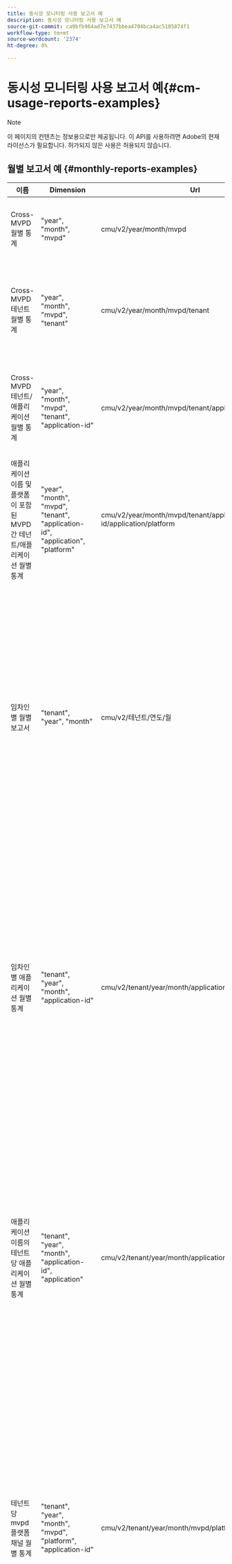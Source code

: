 ```yaml
---
title: 동시성 모니터링 사용 보고서 예
description: 동시성 모니터링 사용 보고서 예
source-git-commit: ca9bfb964ad7e7437bbea4704bca4ac5105874f1
workflow-type: tm+mt
source-wordcount: '2374'
ht-degree: 0%

---
```


# 동시성 모니터링 사용 보고서 예{#cm-usage-reports-examples}

>[!NOTE]
>
>이 페이지의 컨텐츠는 정보용으로만 제공됩니다. 이 API를 사용하려면 Adobe의 현재 라이선스가 필요합니다. 허가되지 않은 사용은 허용되지 않습니다.

## 월별 보고서 예 {#monthly-reports-examples}

| 이름 | Dimension | Url | 지표 |
|--------------------------------------------------------------------------------|----------------------------------------------------------------------------------|----------------------------------------------------------------------|---------------------------------------------------------------------------------------------------------------------------------------------------------------------------------------------------------------------------------------------------------------------------------------------------------------------------------------------------------------------|
| Cross-MVPD 월별 통계 | &quot;year&quot;, &quot;month&quot;, &quot;mvpd&quot; | cmu/v2/year/month/mvpd | &quot;활성 사용자&quot;, &quot;활성 세션&quot;, &quot;시작된 세션&quot;, &quot;완료된 세션&quot;, &quot;실패한 시도&quot;, &quot;무시된 세션&quot;, &quot;중단된 세션&quot; |
| Cross-MVPD 테넌트 월별 통계 | &quot;year&quot;, &quot;month&quot;, &quot;mvpd&quot;, &quot;tenant&quot; | cmu/v2/year/month/mvpd/tenant | &quot;active-users&quot;, &quot;active-sessions&quot;, &quot;started-sessions&quot;, &quot;completed-sessions&quot;,&quot;failed-attempts&quot;, &quot;dismissed-sessions&quot;, &quot;kied-sessions&quot; |
| Cross-MVPD 테넌트/애플리케이션 월별 통계 | &quot;year&quot;, &quot;month&quot;, &quot;mvpd&quot;, &quot;tenant&quot;, &quot;application-id&quot; | cmu/v2/year/month/mvpd/tenant/application-id | &quot;active-users&quot;, &quot;active-sessions&quot;, &quot;started-sessions&quot;, &quot;completed-sessions&quot;,&quot;failed-attempts&quot;, &quot;dismissed-sessions&quot;, &quot;kied-sessions&quot; |
| 애플리케이션 이름 및 플랫폼이 포함된 MVPD 간 테넌트/애플리케이션 월별 통계 | &quot;year&quot;, &quot;month&quot;, &quot;mvpd&quot;, &quot;tenant&quot;, &quot;application-id&quot;, &quot;application&quot;, &quot;platform&quot; | cmu/v2/year/month/mvpd/tenant/application-id/application/platform | &quot;active-users&quot;, &quot;active-sessions&quot;, &quot;started-sessions&quot;, &quot;completed-sessions&quot;,&quot;failed-attempts&quot;, &quot;dismissed-sessions&quot;, &quot;kied-sessions&quot; |
| 임차인별 월별 보고서 | &quot;tenant&quot;, &quot;year&quot;, &quot;month&quot; | cmu/v2/테넌트/연도/월 | &quot;active-users&quot;, &quot;active-sessions&quot;, &quot;started-sessions&quot;, &quot;completed-sessions&quot;, &quot;failed-attempts&quot;, &quot;dispatched-sessions&quot;, &quot;duration_0-15&quot;, &quot;duration_15-30&quot;, &quot;duration_30-60&quot;, &quot;duration_60-120&quot;, &quot;duration_2h-4h&quot;, &quot;duration_4h-8h&quot;, &quot;duration_8h-16h&quot;, &quot;duration_16h-1d&quot;, &quot;duration_1d-7d&quot;, &quot;duration_1w-1m&quot;, &quot;duration_over-1m&quot; |
| 임차인별 애플리케이션 월별 통계 | &quot;tenant&quot;, &quot;year&quot;, &quot;month&quot;, &quot;application-id&quot; | cmu/v2/tenant/year/month/application-id | &quot;active-users&quot;, &quot;active-sessions&quot;, &quot;started-sessions&quot;, &quot;completed-sessions&quot;, &quot;failed-attempts&quot;, &quot;dispatched-sessions&quot;, &quot;duration_0-15&quot;, &quot;duration_15-30&quot;, &quot;duration_30-60&quot;, &quot;duration_60-120&quot;, &quot;duration_2h-4h&quot;, &quot;duration_4h-8h&quot;, &quot;duration_8h-16h&quot;, &quot;duration_16h-1d&quot;, &quot;duration_1d-7d&quot;, &quot;duration_1w-1m&quot;, &quot;duration_over-1m&quot; |
| 애플리케이션 이름의 테넌트당 애플리케이션 월별 통계 | &quot;tenant&quot;, &quot;year&quot;, &quot;month&quot;, &quot;application-id&quot;, &quot;application&quot; | cmu/v2/tenant/year/month/application-id/application | &quot;active-users&quot;, &quot;active-sessions&quot;, &quot;started-sessions&quot;, &quot;completed-sessions&quot;, &quot;failed-attempts&quot;, &quot;dispatched-sessions&quot;, &quot;duration_0-15&quot;, &quot;duration_15-30&quot;, &quot;duration_30-60&quot;, &quot;duration_60-120&quot;, &quot;duration_2h-4h&quot;, &quot;duration_4h-8h&quot;, &quot;duration_8h-16h&quot;, &quot;duration_16h-1d&quot;, &quot;duration_1d-7d&quot;, &quot;duration_1w-1m&quot;, &quot;duration_over-1m&quot; |
| 테넌트당 mvpd 플랫폼 채널 월별 통계 | &quot;tenant&quot;, &quot;year&quot;, &quot;month&quot;, &quot;mvpd&quot;, &quot;platform&quot;, &quot;application-id&quot; | cmu/v2/tenant/year/month/mvpd/platform/application-id | &quot;active-users&quot;, &quot;active-sessions&quot;, &quot;started-sessions&quot;, &quot;completed-sessions&quot;, &quot;failed-attempts&quot;, &quot;dispatched-sessions&quot;, &quot;duration_0-15&quot;, &quot;duration_15-30&quot;, &quot;duration_30-60&quot;, &quot;duration_60-120&quot;, &quot;duration_2h-4h&quot;, &quot;duration_4h-8h&quot;, &quot;duration_8h-16h&quot;, &quot;duration_16h-1d&quot;, &quot;duration_1d-7d&quot;, &quot;duration_1w-1m&quot;, &quot;duration_over-1m&quot; |
| 애플리케이션 이름이 있는 테넌트당 mvpd 플랫폼 채널 월별 통계 | &quot;tenant&quot;, &quot;year&quot;, &quot;month&quot;, &quot;mvpd&quot;, &quot;platform&quot;, &quot;application-id&quot;, &quot;application&quot; | cmu/v2/tenant/year/month/mvpd/platform/application-id/application | &quot;active-users&quot;, &quot;active-sessions&quot;, &quot;started-sessions&quot;, &quot;completed-sessions&quot;, &quot;failed-attempts&quot;, &quot;dispatched-sessions&quot;, &quot;duration_0-15&quot;, &quot;duration_15-30&quot;, &quot;duration_30-60&quot;, &quot;duration_60-120&quot;, &quot;duration_2h-4h&quot;, &quot;duration_4h-8h&quot;, &quot;duration_8h-16h&quot;, &quot;duration_16h-1d&quot;, &quot;duration_1d-7d&quot;, &quot;duration_1w-1m&quot;, &quot;duration_over-1m&quot; |
| 임차인별 채널/플랫폼 월별 통계 | &quot;tenant&quot;, &quot;year&quot;, &quot;month&quot;, &quot;channel&quot;, &quot;platform&quot;, &quot;application-id&quot; | cmu/v2/tenant/year/month/channel/platform/application-id | &quot;active-users&quot;, &quot;active-sessions&quot;, &quot;started-sessions&quot;, &quot;completed-sessions&quot;, &quot;failed-attempts&quot;, &quot;dispatched-sessions&quot;, &quot;duration_0-15&quot;, &quot;duration_15-30&quot;, &quot;duration_30-60&quot;, &quot;duration_60-120&quot;, &quot;duration_2h-4h&quot;, &quot;duration_4h-8h&quot;, &quot;duration_8h-16h&quot;, &quot;duration_16h-1d&quot;, &quot;duration_1d-7d&quot;, &quot;duration_1w-1m&quot;, &quot;duration_over-1m&quot; |
| 애플리케이션 이름을 사용하는 임차인별 채널/플랫폼 월별 통계 | &quot;tenant&quot;, &quot;year&quot;, &quot;month&quot;, &quot;channel&quot;, &quot;platform&quot;, &quot;application-id&quot;,&quot;application&quot; | cmu/v2/tenant/year/month/channel/platform/application-id/application | &quot;active-users&quot;, &quot;active-sessions&quot;, &quot;started-sessions&quot;, &quot;completed-sessions&quot;, &quot;failed-attempts&quot;, &quot;dispatched-sessions&quot;, &quot;duration_0-15&quot;, &quot;duration_15-30&quot;, &quot;duration_30-60&quot;, &quot;duration_60-120&quot;, &quot;duration_2h-4h&quot;, &quot;duration_4h-8h&quot;, &quot;duration_8h-16h&quot;, &quot;duration_16h-1d&quot;, &quot;duration_1d-7d&quot;, &quot;duration_1w-1m&quot;, &quot;duration_over-1m&quot; |
| Mvpd당 월별 통계 | &quot;mvpd&quot;, &quot;year&quot;, &quot;month&quot; | cmu/v2/mvpd/년/월 | &quot;active-users&quot;, &quot;active-sessions&quot;, &quot;started-sessions&quot;, &quot;completed-sessions&quot;, &quot;failed-attempts&quot;, &quot;dispatched-sessions&quot;, &quot;duration_0-15&quot;, &quot;duration_15-30&quot;, &quot;duration_30-60&quot;, &quot;duration_60-120&quot;, &quot;duration_2h-4h&quot;, &quot;duration_4h-8h&quot;, &quot;duration_8h-16h&quot;, &quot;duration_16h-1d&quot;, &quot;duration_1d-7d&quot;, &quot;duration_1w-1m&quot;, &quot;duration_over-1m&quot; |
| MVPD당 테넌트 월별 통계 | &quot;mvpd&quot;, &quot;year&quot;, &quot;month&quot;, &quot;tenant&quot; | cmu/v2/mvpd/year/month/tenant | &quot;active-users&quot;, &quot;active-sessions&quot;, &quot;started-sessions&quot;, &quot;completed-sessions&quot;, &quot;failed-attempts&quot;, &quot;dispatched-sessions&quot;, &quot;duration_0-15&quot;, &quot;duration_15-30&quot;, &quot;duration_30-60&quot;, &quot;duration_60-120&quot;, &quot;duration_2h-4h&quot;, &quot;duration_4h-8h&quot;, &quot;duration_8h-16h&quot;, &quot;duration_16h-1d&quot;, &quot;duration_1d-7d&quot;, &quot;duration_1w-1m&quot;, &quot;duration_over-1m&quot; |
| 동시 실행 수준 월별 보고서 | &quot;year&quot;, &quot;month&quot;, &quot;concurrency-level&quot; | cmu/v2/year/month/concurrency 수준 | &quot;동시 실행 수준&quot;, &quot;사용자&quot; |
| 테넌트당 동시 실행 수준 월별 보고서 | &quot;year&quot;, &quot;month&quot;, &quot;concurrency-level&quot;, &quot;tenant&quot; | cmu/v2/year/month/concurrency-level/tenant | &quot;동시성 수준&quot;, &quot;테넌트&quot;, &quot;사용자&quot; |
| 테넌트 mvpd당 동시 실행 수준 월별 보고서 | &quot;year&quot;, &quot;month&quot;, &quot;concurrency-level&quot;, &quot;tenant&quot;, &quot;mvpd&quot; | cmu/v2/year/month/concurrency-level/tenant/mvpd | &quot;동시성 수준&quot;, &quot;테넌트&quot;, &quot;mvpd&quot;,&quot;사용자&quot; |
| 활동 수준 월별 보고서 | &quot;year&quot;, &quot;month&quot;, &quot;activity-level&quot; | cmu/v2/년/월/활동 수준 | &quot;activity-level&quot;, &quot;users&quot; |
| 테넌트당 활동 수준 월별 보고서 | &quot;year&quot;, &quot;month&quot;, &quot;activity-level&quot;, &quot;tenant&quot; | cmu/v2/year/month/activity-level/tenant | &quot;activity-level&quot;, &quot;tenant&quot;, &quot;users&quot; |
| 테넌트 mvpd당 활동 수준 월별 보고서 | &quot;year&quot;, &quot;month&quot;, &quot;activity-level&quot;, &quot;tenant&quot;, &quot;mvpd&quot; | cmu/v2/year/month/activity-level/tenant/mvpd | &quot;activity-level&quot;, &quot;tenant&quot;, &quot;mvpd&quot;,&quot;users&quot; |

## 일별 보고서 예 {#daily-reports-examples}

| 이름 | Dimension | Url | 지표 |
|------------------------------------------------------------------------------|------------------------------------------------------------------------------------------|--------------------------------------------------------------------------|---------------------------------------------------------------------------------------------------------------------------------------------------------------------------------------------------------------------------------------------------------------------------------------------------------------------------------------------------------------------|
| 크로스 테넌트 mvpd/플랫폼 일일 통계 | &quot;year&quot;, &quot;month&quot;, &quot;day&quot;, &quot;tenant&quot;, &quot;mvpd&quot;, &quot;platform&quot;, &quot;application-id&quot; | cmu/v2/year/month/day/tenant/mvpd/platform/application-id | &quot;활성 사용자&quot;, &quot;활성 세션&quot;, &quot;시작된 세션&quot;, &quot;완료된 세션&quot;, &quot;실패한 시도&quot;, &quot;무시된 세션&quot;, &quot;중단된 세션&quot; |
| 애플리케이션 이름이 있는 교차 테넌트 mvpd/플랫폼 일일 통계 | &quot;year&quot;, &quot;month&quot;, &quot;day&quot;, &quot;tenant&quot;, &quot;mvpd&quot;, &quot;platform&quot;, &quot;application-id&quot;, &quot;application&quot; | cmu/v2/year/month/day/tenant/mvpd/platform/application-id/application | &quot;활성 사용자&quot;, &quot;활성 세션&quot;, &quot;시작된 세션&quot;, &quot;완료된 세션&quot;, &quot;실패한 시도&quot;, &quot;무시된 세션&quot;, &quot;중단된 세션&quot; |
| 크로스 테넌트 플랫폼 일일 통계 | &quot;year&quot;, &quot;month&quot;, &quot;day&quot;, &quot;tenant&quot;, &quot;platform&quot;, &quot;application-id&quot; | cmu/v2/year/month/day/tenant/platform/application-id | &quot;활성 사용자&quot;, &quot;활성 세션&quot;, &quot;시작된 세션&quot;, &quot;완료된 세션&quot;, &quot;실패한 시도&quot;, &quot;무시된 세션&quot;, &quot;중단된 세션&quot; |
| 애플리케이션 이름이 있는 교차 테넌트 플랫폼 일별 통계 | &quot;year&quot;, &quot;month&quot;, &quot;day&quot;, &quot;tenant&quot;, &quot;platform&quot;, &quot;application-id&quot;, &quot;application&quot; | cmu/v2/year/month/day/tenant/platform/application-id/application | &quot;활성 사용자&quot;, &quot;활성 세션&quot;, &quot;시작된 세션&quot;, &quot;완료된 세션&quot;, &quot;실패한 시도&quot;, &quot;무시된 세션&quot;, &quot;중단된 세션&quot; |
| 크로스 테넌트 채널/플랫폼 일일 통계 | &quot;year&quot;, &quot;month&quot;, &quot;day&quot;, &quot;tenant&quot;, &quot;channel&quot;, &quot;platform&quot;, &quot;application-id&quot; | cmu/v2/year/month/day/tenant/channel/platform/application-id | &quot;활성 사용자&quot;, &quot;활성 세션&quot;, &quot;시작된 세션&quot;, &quot;완료된 세션&quot;, &quot;실패한 시도&quot;, &quot;무시된 세션&quot;, &quot;중단된 세션&quot; |
| 애플리케이션 이름을 사용하는 크로스 테넌트 채널/플랫폼 일일 통계 | &quot;year&quot;, &quot;month&quot;, &quot;day&quot;, &quot;tenant&quot;, &quot;channel&quot;, &quot;platform&quot;, &quot;application-id&quot;, &quot;application&quot; | cmu/v2/year/month/day/tenant/channel/platform/application-id/application | &quot;활성 사용자&quot;, &quot;활성 세션&quot;, &quot;시작된 세션&quot;, &quot;완료된 세션&quot;, &quot;실패한 시도&quot;, &quot;무시된 세션&quot;, &quot;중단된 세션&quot; |
| 크로스-MVPD 일일 통계 | &quot;year&quot;, &quot;month&quot;, &quot;day&quot;, mvpd&quot; | cmu/v2/year/month/day/mvpd | &quot;활성 사용자&quot;, &quot;활성 세션&quot;, &quot;시작된 세션&quot;, &quot;완료된 세션&quot;, &quot;실패한 시도&quot;, &quot;무시된 세션&quot;, &quot;중단된 세션&quot; |
| Cross-MVPD 테넌트 일일 통계 | &quot;year&quot;, &quot;month&quot;, &quot;day&quot;, &quot;mvpd&quot;, &quot;tenant&quot; | cmu/v2/year/month/day/mvpd/tenant | &quot;active-users&quot;, &quot;active-sessions&quot;, &quot;started-sessions&quot;, &quot;completed-sessions&quot;,&quot;failed-attempts&quot;, &quot;dismissed-sessions&quot;, &quot;kied-sessions&quot; |
| Cross-MVPD 테넌트/응용 프로그램 일일 통계 | &quot;year&quot;, &quot;month&quot;, &quot;day&quot;, &quot;mvpd&quot;, &quot;tenant&quot;, &quot;application-id&quot; | cmu/v2/year/month/day/mvpd/tenant/application-id | &quot;active-users&quot;, &quot;active-sessions&quot;, &quot;started-sessions&quot;, &quot;completed-sessions&quot;,&quot;failed-attempts&quot;, &quot;dismissed-sessions&quot;, &quot;kied-sessions&quot; |
| 애플리케이션 이름 및 플랫폼이 포함된 교차 MVPD 테넌트/애플리케이션 일일 통계 | &quot;year&quot;, &quot;month&quot;, &quot;day&quot;, mvpd&quot;, &quot;tenant&quot;, &quot;application-id&quot;, &quot;application&quot;, &quot;platform&quot; | cmu/v2/year/month/day/mvpd/tenant/application-id/application/platform | &quot;active-users&quot;, &quot;active-sessions&quot;, &quot;started-sessions&quot;, &quot;completed-sessions&quot;,&quot;failed-attempts&quot;, &quot;dismissed-sessions&quot;, &quot;kied-sessions&quot; |
| 테넌트당 일별 보고서 | &quot;tenant&quot;, &quot;year&quot;, &quot;month&quot;, &quot;day&quot; | cmu/v2/tenant/year/month/day | &quot;active-users&quot;, &quot;active-sessions&quot;, &quot;started-sessions&quot;, &quot;completed-sessions&quot;, &quot;failed-attempts&quot;, &quot;dispatched-sessions&quot;, &quot;duration_0-15&quot;, &quot;duration_15-30&quot;, &quot;duration_30-60&quot;, &quot;duration_60-120&quot;, &quot;duration_2h-4h&quot;, &quot;duration_4h-8h&quot;, &quot;duration_8h-16h&quot;, &quot;duration_16h-1d&quot;, &quot;duration_1d-7d&quot;, &quot;duration_1w-1m&quot;, &quot;duration_over-1m&quot; |
| 테넌트당 애플리케이션 일별 통계 | &quot;tenant&quot;, &quot;year&quot;, &quot;month&quot;, &quot;day&quot;, &quot;application-id&quot; | cmu/v2/tenant/year/month/day/application-id | &quot;active-users&quot;, &quot;active-sessions&quot;, &quot;started-sessions&quot;, &quot;completed-sessions&quot;, &quot;failed-attempts&quot;, &quot;dispatched-sessions&quot;, &quot;duration_0-15&quot;, &quot;duration_15-30&quot;, &quot;duration_30-60&quot;, &quot;duration_60-120&quot;, &quot;duration_2h-4h&quot;, &quot;duration_4h-8h&quot;, &quot;duration_8h-16h&quot;, &quot;duration_16h-1d&quot;, &quot;duration_1d-7d&quot;, &quot;duration_1w-1m&quot;, &quot;duration_over-1m&quot; |
| 애플리케이션 이름의 테넌트당 애플리케이션 일별 통계 | &quot;tenant&quot;, &quot;year&quot;, &quot;month&quot;, &quot;day&quot;, &quot;application-id&quot;, &quot;application&quot; | cmu/v2/tenant/year/month/day/application-id/application | &quot;active-users&quot;, &quot;active-sessions&quot;, &quot;started-sessions&quot;, &quot;completed-sessions&quot;, &quot;failed-attempts&quot;, &quot;dispatched-sessions&quot;, &quot;duration_0-15&quot;, &quot;duration_15-30&quot;, &quot;duration_30-60&quot;, &quot;duration_60-120&quot;, &quot;duration_2h-4h&quot;, &quot;duration_4h-8h&quot;, &quot;duration_8h-16h&quot;, &quot;duration_16h-1d&quot;, &quot;duration_1d-7d&quot;, &quot;duration_1w-1m&quot;, &quot;duration_over-1m&quot; |
| 테넌트당 mvpd 일별 통계 | &quot;tenant&quot;, &quot;year&quot;, &quot;month&quot;, &quot;day&quot;, &quot;mvpd&quot;, &quot;platform&quot;, &quot;application-id&quot; | cmu/v2/tenant/year/month/day/mvpd/platform/application-id | &quot;active-users&quot;, &quot;active-sessions&quot;, &quot;started-sessions&quot;, &quot;completed-sessions&quot;, &quot;failed-attempts&quot;, &quot;dispatched-sessions&quot;, &quot;duration_0-15&quot;, &quot;duration_15-30&quot;, &quot;duration_30-60&quot;, &quot;duration_60-120&quot;, &quot;duration_2h-4h&quot;, &quot;duration_4h-8h&quot;, &quot;duration_8h-16h&quot;, &quot;duration_16h-1d&quot;, &quot;duration_1d-7d&quot;, &quot;duration_1w-1m&quot;, &quot;duration_over-1m&quot; |
| 애플리케이션 이름이 있는 테넌트당 mvpd 일별 통계 | &quot;tenant&quot;, &quot;year&quot;, &quot;month&quot;, &quot;day&quot;, &quot;mvpd&quot;, &quot;platform&quot;, &quot;application-id&quot;, &quot;application&quot; | cmu/v2/tenant/year/month/day/mvpd/platform/application-id/application | &quot;active-users&quot;, &quot;active-sessions&quot;, &quot;started-sessions&quot;, &quot;completed-sessions&quot;, &quot;failed-attempts&quot;, &quot;dispatched-sessions&quot;, &quot;duration_0-15&quot;, &quot;duration_15-30&quot;, &quot;duration_30-60&quot;, &quot;duration_60-120&quot;, &quot;duration_2h-4h&quot;, &quot;duration_4h-8h&quot;, &quot;duration_8h-16h&quot;, &quot;duration_16h-1d&quot;, &quot;duration_1d-7d&quot;, &quot;duration_1w-1m&quot;, &quot;duration_over-1m&quot; |
| 테넌트별 채널/플랫폼 일일 통계 | &quot;tenant&quot;, &quot;year&quot;, &quot;month&quot;, &quot;day&quot;, &quot;channel&quot;, &quot;platform&quot;, &quot;application-id&quot; | cmu/v2/tenant/year/month/day/channel/platform/application-id | &quot;active-users&quot;, &quot;active-sessions&quot;, &quot;started-sessions&quot;, &quot;completed-sessions&quot;, &quot;failed-attempts&quot;, &quot;dispatched-sessions&quot;, &quot;duration_0-15&quot;, &quot;duration_15-30&quot;, &quot;duration_30-60&quot;, &quot;duration_60-120&quot;, &quot;duration_2h-4h&quot;, &quot;duration_4h-8h&quot;, &quot;duration_8h-16h&quot;, &quot;duration_16h-1d&quot;, &quot;duration_1d-7d&quot;, &quot;duration_1w-1m&quot;, &quot;duration_over-1m&quot; |
| 애플리케이션 이름의 테넌트당 채널/플랫폼 일별 통계 | &quot;tenant&quot;, &quot;year&quot;, &quot;month&quot;, &quot;day&quot;, &quot;channel&quot;, &quot;platform&quot;, &quot;application-id&quot;, &quot;application&quot; | cmu/v2/tenant/year/month/day/channel/platform/application-id/application | &quot;active-users&quot;, &quot;active-sessions&quot;, &quot;started-sessions&quot;, &quot;completed-sessions&quot;, &quot;failed-attempts&quot;, &quot;dispatched-sessions&quot;, &quot;duration_0-15&quot;, &quot;duration_15-30&quot;, &quot;duration_30-60&quot;, &quot;duration_60-120&quot;, &quot;duration_2h-4h&quot;, &quot;duration_4h-8h&quot;, &quot;duration_8h-16h&quot;, &quot;duration_16h-1d&quot;, &quot;duration_1d-7d&quot;, &quot;duration_1w-1m&quot;, &quot;duration_over-1m&quot; |
| MVPD당 일일 통계 | &quot;mvpd&quot;, &quot;year&quot;, &quot;month&quot;, &quot;day&quot; | cmu/v2/mvpd/year/month/day | &quot;active-users&quot;, &quot;active-sessions&quot;, &quot;started-sessions&quot;, &quot;completed-sessions&quot;, &quot;failed-attempts&quot;, &quot;dispatched-sessions&quot;, &quot;duration_0-15&quot;, &quot;duration_15-30&quot;, &quot;duration_30-60&quot;, &quot;duration_60-120&quot;, &quot;duration_2h-4h&quot;, &quot;duration_4h-8h&quot;, &quot;duration_8h-16h&quot;, &quot;duration_16h-1d&quot;, &quot;duration_1d-7d&quot;, &quot;duration_1w-1m&quot;, &quot;duration_over-1m&quot; |
| Mvpd 테넌트 일별 통계 | &quot;mvpd&quot;, &quot;year&quot;, &quot;month&quot;, &quot;day&quot;, &quot;tenant&quot; | cmu/v2/mvpd/year/month/day/tenant | &quot;active-users&quot;, &quot;active-sessions&quot;, &quot;started-sessions&quot;, &quot;completed-sessions&quot;, &quot;failed-attempts&quot;, &quot;dispatched-sessions&quot;, &quot;duration_0-15&quot;, &quot;duration_15-30&quot;, &quot;duration_30-60&quot;, &quot;duration_60-120&quot;, &quot;duration_2h-4h&quot;, &quot;duration_4h-8h&quot;, &quot;duration_8h-16h&quot;, &quot;duration_16h-1d&quot;, &quot;duration_1d-7d&quot;, &quot;duration_1w-1m&quot;, &quot;duration_over-1m&quot; |
| 동시 실행 수준 일일 보고서 | &quot;year&quot;, &quot;month&quot;, &quot;day&quot;, &quot;concurrency-level&quot; | cmu/v2/year/month/day/concurrency 수준 | &quot;동시 실행 수준&quot;, &quot;사용자&quot; |
| 테넌트당 동시 실행 수준 일일 보고서 | &quot;year&quot;, &quot;month&quot;, &quot;day&quot;, &quot;concurrency-level&quot;, &quot;tenant&quot; | cmu/v2/year/month/day/concurrency-level/tenant | &quot;동시성 수준&quot;, &quot;테넌트&quot;, &quot;사용자&quot; |
| 테넌트 mvpd당 동시 실행 수준 일일 보고서 | &quot;year&quot;, &quot;month&quot;, &quot;day&quot;, &quot;concurrency-level&quot;, &quot;tenant&quot;, &quot;mvpd&quot; | cmu/v2/year/month/day/concurrency-level/tenant/mvpd | &quot;동시성 수준&quot;, &quot;테넌트&quot;, &quot;mvpd&quot;,&quot;사용자&quot; |
| 활동 수준 일일 보고서 | &quot;year&quot;, &quot;month&quot;, &quot;day&quot;, &quot;activity-level&quot; | cmu/v2/년/월/일/활동 수준 | &quot;activity-level&quot;, &quot;users&quot; |
| 테넌트당 활동 수준 일일 보고서 | &quot;year&quot;, &quot;month&quot;, &quot;day&quot;, &quot;activity-level&quot;, &quot;tenant&quot; | cmu/v2/year/month/day/activity-level/tenant | &quot;activity-level&quot;, &quot;tenant&quot;, &quot;users&quot; |
| 테넌트 mvpd당 활동 수준 일일 보고서 | &quot;year&quot;, &quot;month&quot;, &quot;day&quot;, &quot;activity-level&quot;, &quot;tenant&quot;, &quot;mvpd&quot; | cmu/v2/year/month/day/activity-level/tenant/mvpd | &quot;activity-level&quot;, &quot;tenant&quot;, &quot;mvpd&quot;,&quot;users&quot; |

## 시간별 보고서 예 {#hourly-reports-examples}

| 이름 | Dimension | Url | 지표 |
|-------------------------------------------------------------------------------|--------------------------------------------------------------------------------------------------|-------------------------------------------------------------------------------|---------------------------------------------------------------------------------------------------------------------------------------------------------------------------------------------------------------------------------------------------------------------------------------------------------------------------------------------------------------------|
| 교차 테넌트 애플리케이션 시간별 통계 | &quot;year&quot;, &quot;month&quot;, &quot;day&quot;, &quot;hour&quot;, &quot;tenant&quot;, &quot;application-id&quot; | cmu/v2/year/month/day/hour/tenant/application-id | &quot;활성 사용자&quot;, &quot;활성 세션&quot;, &quot;시작된 세션&quot;, &quot;완료된 세션&quot;, &quot;실패한 시도&quot;, &quot;무시된 세션&quot;, &quot;중단된 세션&quot; |
| 애플리케이션 이름 및 플랫폼이 포함된 교차 테넌트 애플리케이션 시간별 통계 | &quot;연도&quot;, &quot;월&quot;, &quot;일&quot;, &quot;시간&quot;, &quot;테넌트&quot;, &quot;application-id&quot;, &quot;application&quot;, &quot;platform&quot; | cmu/v2/year/month/day/hour/tenant/application-id/application/platform | &quot;활성 사용자&quot;, &quot;활성 세션&quot;, &quot;시작된 세션&quot;, &quot;완료된 세션&quot;, &quot;실패한 시도&quot;, &quot;무시된 세션&quot;, &quot;중단된 세션&quot; |
| 교차 테넌트 mvpd/플랫폼 시간별 통계 | &quot;year&quot;, &quot;month&quot;, &quot;day&quot;, &quot;hour&quot;, &quot;tenant&quot;, &quot;mvpd&quot;, &quot;platform&quot;, &quot;application-id&quot; | cmu/v2/year/month/day/hour/tenant/mvpd/platform/application-id | &quot;활성 사용자&quot;, &quot;활성 세션&quot;, &quot;시작된 세션&quot;, &quot;완료된 세션&quot;, &quot;실패한 시도&quot;, &quot;무시된 세션&quot;, &quot;중단된 세션&quot; |
| 애플리케이션 이름이 있는 교차 테넌트 mvpd/플랫폼 시간별 통계 | &quot;year&quot;, &quot;month&quot;, &quot;day&quot;, &quot;hour&quot;, &quot;tenant&quot;, &quot;mvpd&quot;, &quot;platform&quot;, &quot;application-id&quot;, &quot;application&quot; | cmu/v2/year/month/day/hour/tenant/platform/application-id/application | &quot;활성 사용자&quot;, &quot;활성 세션&quot;, &quot;시작된 세션&quot;, &quot;완료된 세션&quot;, &quot;실패한 시도&quot;, &quot;무시된 세션&quot;, &quot;중단된 세션&quot; |
| 교차 테넌트 플랫폼 시간별 통계 | &quot;year&quot;, &quot;month&quot;, &quot;day&quot;, &quot;hour&quot;, &quot;tenant&quot;, &quot;platform&quot;, &quot;application-id&quot; | cmu/v2/year/month/day/hour/tenant/platform/application-id | &quot;활성 사용자&quot;, &quot;활성 세션&quot;, &quot;시작된 세션&quot;, &quot;완료된 세션&quot;, &quot;실패한 시도&quot;, &quot;무시된 세션&quot;, &quot;중단된 세션&quot; |
| 애플리케이션 이름이 있는 교차 테넌트 플랫폼 시간별 통계 | &quot;year&quot;, &quot;month&quot;, &quot;day&quot;, &quot;hour&quot;, &quot;tenant&quot;, &quot;platform&quot;, &quot;application-id&quot;, &quot;application&quot; | cmu/v2/year/month/day/hour/tenant/platform/application-id/application | &quot;활성 사용자&quot;, &quot;활성 세션&quot;, &quot;시작된 세션&quot;, &quot;완료된 세션&quot;, &quot;실패한 시도&quot;, &quot;무시된 세션&quot;, &quot;중단된 세션&quot; |
| 크로스 테넌트 채널/플랫폼 시간별 통계 | &quot;year&quot;, &quot;month&quot;, &quot;day&quot;, &quot;hour&quot;, &quot;tenant&quot;, &quot;channel&quot;, &quot;platform&quot;, &quot;application-id&quot; | cmu/v2/year/month/day/hour/tenant/channel/platform/application-id | &quot;활성 사용자&quot;, &quot;활성 세션&quot;, &quot;시작된 세션&quot;, &quot;완료된 세션&quot;, &quot;실패한 시도&quot;, &quot;무시된 세션&quot;, &quot;중단된 세션&quot; |
| 애플리케이션 이름을 사용하는 크로스 테넌트 채널/플랫폼 시간별 통계 | &quot;year&quot;, &quot;month&quot;, &quot;day&quot;, &quot;hour&quot;, &quot;tenant&quot;, &quot;channel&quot;, &quot;platform&quot;, &quot;application-id&quot;, &quot;application&quot; | cmu/v2/year/month/day/hour/tenant/channel/platform/application-id/application | &quot;active-users&quot;, &quot;active-sessions&quot;, &quot;started-sessions&quot;, &quot;completed-sessions&quot;,&quot;failed-attempts&quot;, &quot;dismissed-sessions&quot;, &quot;kied-sessions&quot; |
| Cross-MVPD 시간별 통계 | &quot;year&quot;, &quot;month&quot;, &quot;day&quot;, &quot;hour&quot;, &quot;mvpd&quot; | cmu/v2/year/month/day/hour/mvpd/ | &quot;active-users&quot;, &quot;active-sessions&quot;, &quot;started-sessions&quot;, &quot;completed-sessions&quot;,&quot;failed-attempts&quot;, &quot;dismissed-sessions&quot;, &quot;kied-sessions&quot; |
| Cross-MVPD 테넌트 시간별 통계 | &quot;year&quot;, &quot;month&quot;, &quot;day&quot;, &quot;hour&quot;, &quot;mvpd&quot;, &quot;tenant&quot; | cmu/v2/year/month/day/hour/mvpd/tenant | &quot;active-users&quot;, &quot;active-sessions&quot;, &quot;started-sessions&quot;, &quot;completed-sessions&quot;,&quot;failed-attempts&quot;, &quot;dismissed-sessions&quot;, &quot;kied-sessions&quot; |
| Cross-MVPD 테넌트/응용 프로그램 시간별 통계 | &quot;year&quot;, &quot;month&quot;, &quot;day&quot;, &quot;hour&quot;, &quot;mvpd&quot;, &quot;tenant&quot;, &quot;application-id&quot; | cmu/v2/year/month/day/hour/mvpd/tenant/application-id | &quot;활성 사용자&quot;, &quot;활성 세션&quot;, &quot;시작된 세션&quot;, &quot;완료된 세션&quot;, &quot;실패한 시도&quot;, &quot;무시된 세션&quot;, &quot;중단된 세션&quot; |
| 애플리케이션 이름 및 플랫폼이 포함된 교차 MVPD 테넌트/애플리케이션 시간별 통계 | &quot;year&quot;, &quot;month&quot;, &quot;day&quot;, &quot;hour&quot;, &quot;mvpd&quot;, &quot;tenant&quot;, &quot;application-id&quot;, &quot;application&quot;, &quot;platform&quot; | cmu/v2/year/month/day/hour/mvpd/tenant/application-id/application/platform | &quot;활성 사용자&quot;, &quot;활성 세션&quot;, &quot;시작된 세션&quot;, &quot;완료된 세션&quot;, &quot;실패한 시도&quot;, &quot;무시된 세션&quot;, &quot;중단된 세션&quot; |
| 테넌트당 시간별 통계 | &quot;테넌트&quot;, &quot;연도&quot;, &quot;월&quot;, &quot;일&quot;, &quot;시간&quot; | cmu/v2/tenant/year/month/day/hour | &quot;active-users&quot;, &quot;active-sessions&quot;, &quot;started-sessions&quot;, &quot;completed-sessions&quot;, &quot;failed-attempts&quot;, &quot;dispatched-sessions&quot;, &quot;duration_0-15&quot;, &quot;duration_15-30&quot;, &quot;duration_30-60&quot;, &quot;duration_60-120&quot;, &quot;duration_2h-4h&quot;, &quot;duration_4h-8h&quot;, &quot;duration_8h-16h&quot;, &quot;duration_16h-1d&quot;, &quot;duration_1d-7d&quot;, &quot;duration_1w-1m&quot;, &quot;duration_over-1m&quot; |
| 테넌트당 애플리케이션 시간별 통계 | &quot;tenant&quot;, &quot;year&quot;, &quot;month&quot;, &quot;day&quot;, &quot;hour&quot;, &quot;application-id&quot; | cmu/v2/tenant/year/month/day/hour/application-id | &quot;active-users&quot;, &quot;active-sessions&quot;, &quot;started-sessions&quot;, &quot;completed-sessions&quot;, &quot;failed-attempts&quot;, &quot;dispatched-sessions&quot;, &quot;duration_0-15&quot;, &quot;duration_15-30&quot;, &quot;duration_30-60&quot;, &quot;duration_60-120&quot;, &quot;duration_2h-4h&quot;, &quot;duration_4h-8h&quot;, &quot;duration_8h-16h&quot;, &quot;duration_16h-1d&quot;, &quot;duration_1d-7d&quot;, &quot;duration_1w-1m&quot;, &quot;duration_over-1m&quot; |
| 애플리케이션 이름의 테넌트당 애플리케이션 시간별 통계 | &quot;tenant&quot;, &quot;year&quot;, &quot;month&quot;, &quot;day&quot;, &quot;hour&quot;, &quot;application-id&quot;, &quot;application&quot; | cmu/v2/tenant/year/month/day/hour/application-id/application | &quot;active-users&quot;, &quot;active-sessions&quot;, &quot;started-sessions&quot;, &quot;completed-sessions&quot;, &quot;failed-attempts&quot;, &quot;dispatched-sessions&quot;, &quot;duration_0-15&quot;, &quot;duration_15-30&quot;, &quot;duration_30-60&quot;, &quot;duration_60-120&quot;, &quot;duration_2h-4h&quot;, &quot;duration_4h-8h&quot;, &quot;duration_8h-16h&quot;, &quot;duration_16h-1d&quot;, &quot;duration_1d-7d&quot;, &quot;duration_1w-1m&quot;, &quot;duration_over-1m&quot; |
| 테넌트당 mvpd 시간별 통계 | &quot;tenant&quot;, &quot;year&quot;, &quot;month&quot;, &quot;day&quot;, &quot;hour&quot;, &quot;mvpd&quot;, &quot;platform&quot;, &quot;application-id&quot; | cmu/v2/tenant/year/month/day/hour/mvpd/platform/application-id | &quot;active-users&quot;, &quot;active-sessions&quot;, &quot;started-sessions&quot;, &quot;completed-sessions&quot;, &quot;failed-attempts&quot;, &quot;dispatched-sessions&quot;, &quot;duration_0-15&quot;, &quot;duration_15-30&quot;, &quot;duration_30-60&quot;, &quot;duration_60-120&quot;, &quot;duration_2h-4h&quot;, &quot;duration_4h-8h&quot;, &quot;duration_8h-16h&quot;, &quot;duration_16h-1d&quot;, &quot;duration_1d-7d&quot;, &quot;duration_1w-1m&quot;, &quot;duration_over-1m&quot; |
| 애플리케이션 이름이 있는 테넌트당 mvpd 시간별 통계 | &quot;tenant&quot;, &quot;year&quot;, &quot;month&quot;, &quot;day&quot;, &quot;hour&quot;, &quot;mvpd&quot;, &quot;platform&quot;, &quot;application-id&quot;, &quot;application&quot; | cmu/v2/tenant/year/month/day/hour/mvpd/platform/application-id/application | &quot;active-users&quot;, &quot;active-sessions&quot;, &quot;started-sessions&quot;, &quot;completed-sessions&quot;, &quot;failed-attempts&quot;, &quot;dispatched-sessions&quot;, &quot;duration_0-15&quot;, &quot;duration_15-30&quot;, &quot;duration_30-60&quot;, &quot;duration_60-120&quot;, &quot;duration_2h-4h&quot;, &quot;duration_4h-8h&quot;, &quot;duration_8h-16h&quot;, &quot;duration_16h-1d&quot;, &quot;duration_1d-7d&quot;, &quot;duration_1w-1m&quot;, &quot;duration_over-1m&quot; |
| 임차인별 채널/플랫폼 시간별 통계 | &quot;tenant&quot;, &quot;year&quot;, &quot;month&quot;, &quot;day&quot;, &quot;hour&quot;, &quot;channel&quot;, &quot;platform&quot;, &quot;application-id&quot; | cmu/v2/tenant/year/month/day/hour/channel/platform/application-id | &quot;active-users&quot;, &quot;active-sessions&quot;, &quot;started-sessions&quot;, &quot;completed-sessions&quot;, &quot;failed-attempts&quot;, &quot;dispatched-sessions&quot;, &quot;duration_0-15&quot;, &quot;duration_15-30&quot;, &quot;duration_30-60&quot;, &quot;duration_60-120&quot;, &quot;duration_2h-4h&quot;, &quot;duration_4h-8h&quot;, &quot;duration_8h-16h&quot;, &quot;duration_16h-1d&quot;, &quot;duration_1d-7d&quot;, &quot;duration_1w-1m&quot;, &quot;duration_over-1m&quot; |
| 애플리케이션 이름을 사용하는 임차인별 채널/플랫폼 시간별 통계 | &quot;tenant&quot;, &quot;year&quot;, &quot;month&quot;, &quot;day&quot;, &quot;hour&quot;, &quot;channel&quot;, &quot;platform&quot;, &quot;application-id&quot;, &quot;application&quot; | cmu/v2/tenant/year/month/day/hour/channel/platform/application-id/application | &quot;active-users&quot;, &quot;active-sessions&quot;, &quot;started-sessions&quot;, &quot;completed-sessions&quot;, &quot;failed-attempts&quot;, &quot;dispatched-sessions&quot;, &quot;duration_0-15&quot;, &quot;duration_15-30&quot;, &quot;duration_30-60&quot;, &quot;duration_60-120&quot;, &quot;duration_2h-4h&quot;, &quot;duration_4h-8h&quot;, &quot;duration_8h-16h&quot;, &quot;duration_16h-1d&quot;, &quot;duration_1d-7d&quot;, &quot;duration_1w-1m&quot;, &quot;duration_over-1m&quot; |
| MVPD당 시간별 통계 | &quot;mvpd&quot;, &quot;year&quot;, &quot;month&quot;, &quot;day&quot;, &quot;시간&quot; | cmu/v2/mvpd/year/month/day/hour | &quot;active-users&quot;, &quot;active-sessions&quot;, &quot;started-sessions&quot;, &quot;completed-sessions&quot;, &quot;failed-attempts&quot;, &quot;dispatched-sessions&quot;, &quot;duration_0-15&quot;, &quot;duration_15-30&quot;, &quot;duration_30-60&quot;, &quot;duration_60-120&quot;, &quot;duration_2h-4h&quot;, &quot;duration_4h-8h&quot;, &quot;duration_8h-16h&quot;, &quot;duration_16h-1d&quot;, &quot;duration_1d-7d&quot;, &quot;duration_1w-1m&quot;, &quot;duration_over-1m&quot; |
| MVPD당 테넌트 시간별 통계 | &quot;mvpd&quot;, &quot;year&quot;, &quot;month&quot;, &quot;day&quot;, &quot;hour&quot;, &quot;tenant&quot; | cmu/v2/mvpd/year/month/day/hour/tenant | &quot;active-users&quot;, &quot;active-sessions&quot;, &quot;started-sessions&quot;, &quot;completed-sessions&quot;, &quot;failed-attempts&quot;, &quot;dispatched-sessions&quot;, &quot;duration_0-15&quot;, &quot;duration_15-30&quot;, &quot;duration_30-60&quot;, &quot;duration_60-120&quot;, &quot;duration_2h-4h&quot;, &quot;duration_4h-8h&quot;, &quot;duration_8h-16h&quot;, &quot;duration_16h-1d&quot;, &quot;duration_1d-7d&quot;, &quot;duration_1w-1m&quot;, &quot;duration_over-1m&quot; |

